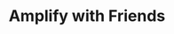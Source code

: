 ---
title: Amplify with Friends
description: "We feature announcements and pro tips on how to develop your web or mobile application with Amplify, usually with live coding and special guests."
href: https://amplifywithfriends.splashthat.com/
avatar: ./banner.jpg
attendantIds:
  - shawn-wang
  - matt-auerbach
  - kyle-lee
country: United States
city: Virtual
---